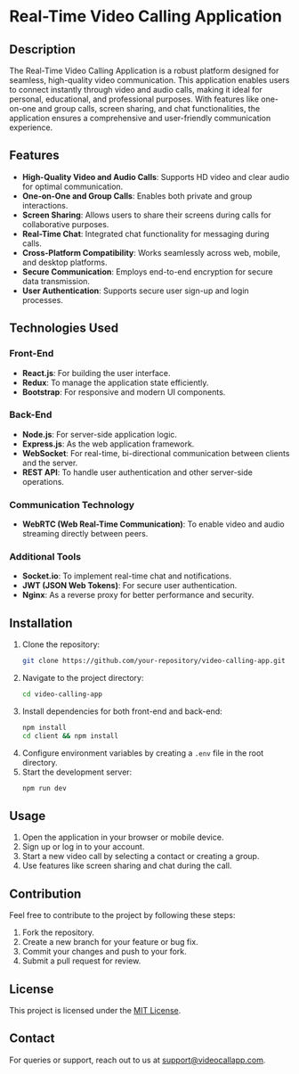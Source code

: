 # Real-Time Video Calling Application

## Description
The Real-Time Video Calling Application is a robust platform designed for seamless, high-quality video communication. This application enables users to connect instantly through video and audio calls, making it ideal for personal, educational, and professional purposes. With features like one-on-one and group calls, screen sharing, and chat functionalities, the application ensures a comprehensive and user-friendly communication experience.

## Features
- **High-Quality Video and Audio Calls**: Supports HD video and clear audio for optimal communication.
- **One-on-One and Group Calls**: Enables both private and group interactions.
- **Screen Sharing**: Allows users to share their screens during calls for collaborative purposes.
- **Real-Time Chat**: Integrated chat functionality for messaging during calls.
- **Cross-Platform Compatibility**: Works seamlessly across web, mobile, and desktop platforms.
- **Secure Communication**: Employs end-to-end encryption for secure data transmission.
- **User Authentication**: Supports secure user sign-up and login processes.

## Technologies Used
### Front-End
- **React.js**: For building the user interface.
- **Redux**: To manage the application state efficiently.
- **Bootstrap**: For responsive and modern UI components.

### Back-End
- **Node.js**: For server-side application logic.
- **Express.js**: As the web application framework.
- **WebSocket**: For real-time, bi-directional communication between clients and the server.
- **REST API**: To handle user authentication and other server-side operations.

### Communication Technology
- **WebRTC (Web Real-Time Communication)**: To enable video and audio streaming directly between peers.



### Additional Tools
- **Socket.io**: To implement real-time chat and notifications.
- **JWT (JSON Web Tokens)**: For secure user authentication.
- **Nginx**: As a reverse proxy for better performance and security.

## Installation
1. Clone the repository:
    ```bash
    git clone https://github.com/your-repository/video-calling-app.git
    ```
2. Navigate to the project directory:
    ```bash
    cd video-calling-app
    ```
3. Install dependencies for both front-end and back-end:
    ```bash
    npm install
    cd client && npm install
    ```
4. Configure environment variables by creating a `.env` file in the root directory.
5. Start the development server:
    ```bash
    npm run dev
    ```

## Usage
1. Open the application in your browser or mobile device.
2. Sign up or log in to your account.
3. Start a new video call by selecting a contact or creating a group.
4. Use features like screen sharing and chat during the call.

## Contribution
Feel free to contribute to the project by following these steps:
1. Fork the repository.
2. Create a new branch for your feature or bug fix.
3. Commit your changes and push to your fork.
4. Submit a pull request for review.

## License
This project is licensed under the [MIT License](LICENSE).

## Contact
For queries or support, reach out to us at [support@videocallapp.com](mailto:support@videocallapp.com).
